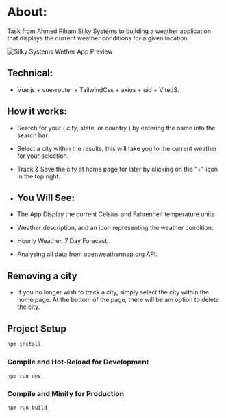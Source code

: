 # About:

Task from Ahmed Riham Silky Systems to building a weather application that displays the current weather conditions for a
given location.

![Silky Systems Wether App Preview](https://res.cloudinary.com/dzxbbqq4l/image/upload/v1691685336/Screenshot_87_ywexxa.png)

## Technical:

- Vue.js + vue-router + TailwindCss + axios + uid + ViteJS.

## How it works:

- Search for your ( city, state, or country ) by entering the name into the search bar.
- Select a city within the results, this will take you to the current weather for your selection.
- Track & Save the city at home page for later by clicking on the "+" icon in the top right.

- ## You Will See:

- The App Display the current Celsius and Fahrenheit temperature units
- Weather description, and an icon representing the weather condition.
- Hourly Weather, 7 Day Forecast.
- Analysing all data from openweathermap.org API.

## Removing a city

- If you no longer wish to track a city, simply select the city within the home page. At the bottom of the page, there will be am option to delete the city.

## Project Setup

```sh
npm install
```

### Compile and Hot-Reload for Development

```sh
npm run dev
```

### Compile and Minify for Production

```sh
npm run build
```